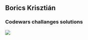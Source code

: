 ## Borics Krisztián

### Codewars challanges solutions
<a href="https://www.codewars.com/users/boricsk/stats">
<img src=https://www.codewars.com/users/boricsk/badges/large height="" width=""></a><br><br>